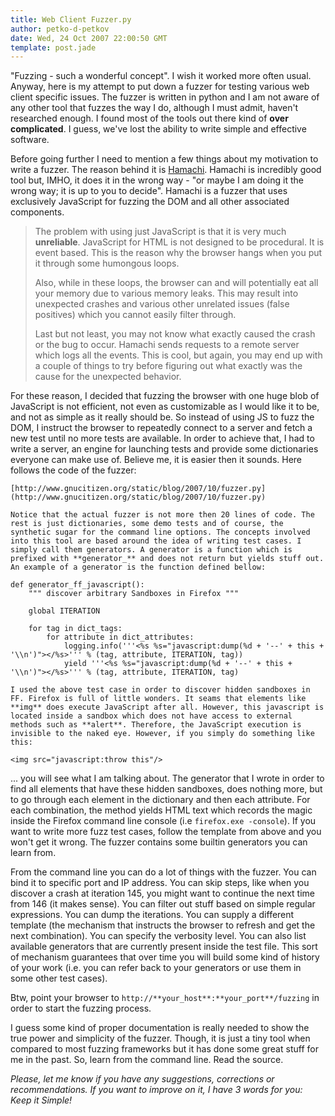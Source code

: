 ```yaml
---
title: Web Client Fuzzer.py
author: petko-d-petkov
date: Wed, 24 Oct 2007 22:00:50 GMT
template: post.jade
---
```


"Fuzzing - such a wonderful concept". I wish it worked more often usual. Anyway, here is my attempt to put down a fuzzer for testing various web client specific issues. The fuzzer is written in python and I am not aware of any other tool that fuzzes the way I do, although I must admit, haven't researched enough. I found most of the tools out there kind of **over complicated**. I guess, we've lost the ability to write simple and effective software.

Before going further I need to mention a few things about my motivation to write a fuzzer. The reason behind it is [Hamachi](http://www.metasploit.com/users/hdm/tools/hamachi/hamachi.html). Hamachi is incredibly good tool but, IMHO, it does it in the wrong way - "or maybe I am doing it the wrong way; it is up to you to decide". Hamachi is a fuzzer that uses exclusively JavaScript for fuzzing the DOM and all other associated components.

> The problem with using just JavaScript is that it is very much **unreliable**. JavaScript for HTML is not designed to be procedural. It is event based. This is the reason why the browser hangs when you put it through some humongous loops.
> 
> Also, while in these loops, the browser can and will potentially eat all your memory due to various memory leaks. This may result into unexpected crashes and various other unrelated issues (false positives) which you cannot easily filter through.
> 
> Last but not least, you may not know what exactly caused the crash or the bug to occur. Hamachi sends requests to a remote server which logs all the events. This is cool, but again, you may end up with a couple of things to try before figuring out what exactly was the cause for the unexpected behavior.

For these reason, I decided that fuzzing the browser with one huge blob of JavaScript is not efficient, not even as customizable as I would like it to be, and not as simple as it really should be. So instead of using JS to fuzz the DOM, I instruct the browser to repeatedly connect to a server and fetch a new test until no more tests are available. In order to achieve that, I had to write a server, an engine for launching tests and provide some dictionaries everyone can make use of. Believe me, it is easier then it sounds. Here follows the code of the fuzzer:

    [http://www.gnucitizen.org/static/blog/2007/10/fuzzer.py](http://www.gnucitizen.org/static/blog/2007/10/fuzzer.py)

    Notice that the actual fuzzer is not more then 20 lines of code. The rest is just dictionaries, some demo tests and of course, the synthetic sugar for the command line options. The concepts involved into this tool are based around the idea of writing test cases. I simply call them generators. A generator is a function which is prefixed with **generator_** and does not return but yields stuff out. An example of a generator is the function defined bellow:

    def generator_ff_javascript():
        """ discover arbitrary Sandboxes in Firefox """

        global ITERATION

        for tag in dict_tags:
            for attribute in dict_attributes:
                logging.info('''<%s %s="javascript:dump(%d + '--' + this + '\\n')"></%s>''' % (tag, attribute, ITERATION, tag))
                yield '''<%s %s="javascript:dump(%d + '--' + this + '\\n')"></%s>''' % (tag, attribute, ITERATION, tag)

    I used the above test case in order to discover hidden sandboxes in FF. Firefox is full of little wonders. It seams that elements like **img** does execute JavaScript after all. However, this javascript is located inside a sandbox which does not have access to external methods such as **alert**. Therefore, the JavaScript execution is invisible to the naked eye. However, if you simply do something like this:

    <img src="javascript:throw this"/>

... you will see what I am talking about. The generator that I wrote in order to find all elements that have these hidden sandboxes, does nothing more, but to go through each element in the dictionary and then each attribute. For each combination, the method yields HTML text which records the magic inside the Firefox command line console (i.e `firefox.exe -console`). If you want to write more fuzz test cases, follow the template from above and you won't get it wrong. The fuzzer contains some builtin generators you can learn from.

From the command line you can do a lot of things with the fuzzer. You can bind it to specific port and IP address. You can skip steps, like when you discover a crash at iteration 145, you might want to continue the next time from 146 (it makes sense). You can filter out stuff based on simple regular expressions. You can dump the iterations. You can supply a different template (the mechanism that instructs the browser to refresh and get the next combination). You can specify the verbosity level. You can also list available generators that are currently present inside the test file. This sort of mechanism guarantees that over time you will build some kind of history of your work (i.e. you can refer back to your generators or use them in some other test cases).

Btw, point your browser to `http://**your_host**:**your_port**/fuzzing` in order to start the fuzzing process.

I guess some kind of proper documentation is really needed to show the true power and simplicity of the fuzzer. Though, it is just a tiny tool when compared to most fuzzing frameworks but it has done some great stuff for me in the past. So, learn from the command line. Read the source.

_Please, let me know if you have any suggestions, corrections or recommendations. If you want to improve on it, I have 3 words for you: Keep it Simple!_
